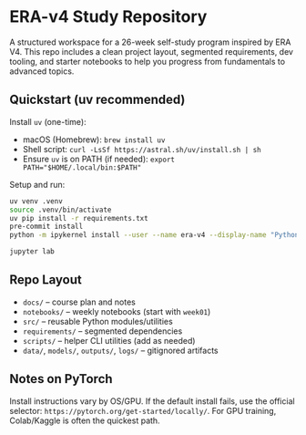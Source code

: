 # ERA-v4 Study Repository

A structured workspace for a 26-week self-study program inspired by ERA V4. This repo includes a clean project layout, segmented requirements, dev tooling, and starter notebooks to help you progress from fundamentals to advanced topics.

## Quickstart (uv recommended)

Install `uv` (one-time):
- macOS (Homebrew): `brew install uv`
- Shell script: `curl -LsSf https://astral.sh/uv/install.sh | sh`
- Ensure `uv` is on PATH (if needed): `export PATH="$HOME/.local/bin:$PATH"`

Setup and run:
```bash
uv venv .venv
source .venv/bin/activate
uv pip install -r requirements.txt
pre-commit install
python -m ipykernel install --user --name era-v4 --display-name "Python (era-v4)"

jupyter lab
```


## Repo Layout

- `docs/` – course plan and notes
- `notebooks/` – weekly notebooks (start with `week01`)
- `src/` – reusable Python modules/utilities
- `requirements/` – segmented dependencies
- `scripts/` – helper CLI utilities (add as needed)
- `data/`, `models/`, `outputs/`, `logs/` – gitignored artifacts

## Notes on PyTorch

Install instructions vary by OS/GPU. If the default install fails, use the official selector: `https://pytorch.org/get-started/locally/`. For GPU training, Colab/Kaggle is often the quickest path.
